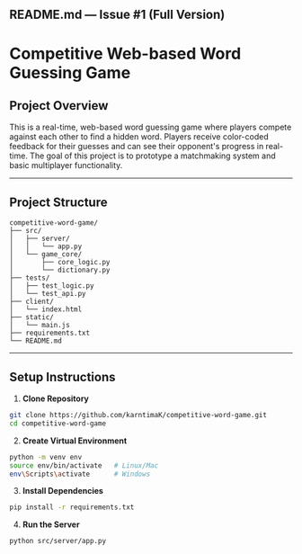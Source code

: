 ## **README.md — Issue #1 (Full Version)**


# Competitive Web-based Word Guessing Game

## Project Overview
This is a real-time, web-based word guessing game where players compete against each other to find a hidden word. Players receive color-coded feedback for their guesses and can see their opponent's progress in real-time. The goal of this project is to prototype a matchmaking system and basic multiplayer functionality.

---

## Project Structure

```
competitive-word-game/
├── src/
│   ├── server/
│   │   └── app.py
│   └── game_core/
│       ├── core_logic.py
│       └── dictionary.py
├── tests/
│   ├── test_logic.py
│   └── test_api.py
├── client/
│   └── index.html
├── static/
│   └── main.js
├── requirements.txt
└── README.md
```

---

## Setup Instructions

1. **Clone Repository**
```bash
git clone https://github.com/karntimaK/competitive-word-game.git
cd competitive-word-game
````

2. **Create Virtual Environment**

```bash
python -m venv env
source env/bin/activate   # Linux/Mac
env\Scripts\activate      # Windows
```

3. **Install Dependencies**

```bash
pip install -r requirements.txt
```

4. **Run the Server**

```bash
python src/server/app.py
```
